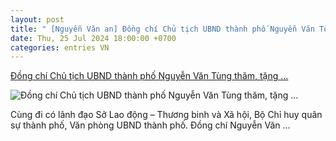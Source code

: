 ```yaml
---
layout: post
title: " [Nguyễn Văn an] Đồng chí Chủ tịch UBND thành phố Nguyễn Văn Tùng thăm, tặng ..."
date: Thu, 25 Jul 2024 18:00:00 +0700
categories: entries VN
---
```

[Đồng chí Chủ tịch UBND thành phố Nguyễn Văn Tùng thăm, tặng ...](http://anhp.vn/dong-chi-chu-tich-ubnd-thanh-pho-nguyen-van-tung-tham-tang-qua-nguoi-co-cong-voi-cach-mang-tai-phuong-nghia-xa-le-chan-d61453.html)

![Đồng chí Chủ tịch UBND thành phố Nguyễn Văn Tùng thăm, tặng ...](http://media.anhp.vn:8081/thumb_x500x263/files/2024/07/25/dong-chi-chu-tich-ubnd-thanh-pho-nguyen-van-tung-tham-tang-qua-nguoi-co-cong-voi-cach-mang-tai-phuong-nghia-xa-le-chan1721897615.JPG)

Cùng đi có lãnh đạo Sở Lao động – Thương binh và Xã hội, Bộ Chỉ huy quân sự thành phố, Văn phòng UBND thành phố. Đồng chí Nguyễn Văn ...

